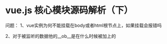 # vue.js 核心模块源码解析（下）



问题：
1、vue实例为何不能挂载在body或者html根节点上，如果挂载会报错吗


2、对于被监听的数据他的__ob__是在什么时候被加上的






